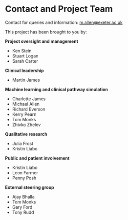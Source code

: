 # Contact and Project Team

Contact for queries and information: m.allen@exeter.ac.uk

This project has been brought to you by:

**Project oversight and management**

* Ken Stein
* Stuart Logan
* Sarah Carter

**Clinical leadership**

* Martin James

**Machine learning and clinical pathway simulation**

* Charlotte James
* Michael Allen
* Richard Everson
* Kerry Pearn
* Tom Monks
* Zhivko Zhelev

**Qualitative research**

* Julia Frost
* Kristin Liabo

**Public and patient involvement**

* Kristin Liabo
* Leon Farmer
* Penny Posh

**External steering group**

* Ajay Bhalla
* Tom Monks
* Gary Ford
* Tony Rudd








